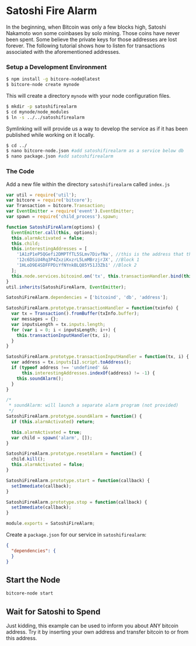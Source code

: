 # Satoshi Fire Alarm

In the beginning, when Bitcoin was only a few blocks high, Satoshi Nakamoto won some coinbases by solo mining. Those coins have never been spent. Some believe the private keys for those addresses are lost forever. The following tutorial shows how to listen for transactions associated with the aforementioned addresses.

### Setup a Development Environment

```sh
$ npm install -g bitcore-node@latest
$ bitcore-node create mynode
```

This will create a directory `mynode` with your node configuration files.

```sh
$ mkdir -p satoshifirealarm
$ cd mynode/node_modules
$ ln -s ../../satoshifirealarm
```

Symlinking will will provide us a way to develop the service as if it has been published while working on it locally.

```sh
$ cd ../
$ nano bitcore-node.json #add satoshifirealarm as a service below db
$ nano package.json #add satoshifirealarm
```

### The Code

Add a new file within the directory `satoshifirealarm` called `index.js`

```js
var util = require('util');
var bitcore = require('bitcore');
var Transaction = bitcore.Transaction;
var EventEmitter = require('event').EventEmitter;
var spawn = require('child_process').spawn;

function SatoshiFireAlarm(options) {
  EventEmitter.call(this, options);
  this.alarmActivated = false;
  this.child;
  this.interestingAddresses = [
    '1A1zP1eP5QGefi2DMPTfTL5SLmv7DivfNa', //this is the address that the genesis paid its coinbase to. Can't be spent due to a bug in the code.
    '12c6DSiU4Rq3P4ZxziKxzrL5LmMBrzjrJX', //Block 1
    '1HLoD9E4SDFFPDiYfNYnkBLQ85Y51J3Zb1' //Block 2
  ];
  this.node.services.bitcoind.on('tx', this.transactionHandler.bind(this));
}
util.inherits(SatoshiFireAlarm, EventEmitter);

SatoshiFireAlarm.dependencies = ['bitcoind', 'db', 'address'];

SatoshiFireAlarm.prototype.transactionHandler = function(txinfo) {
  var tx = Transaction().fromBuffer(txInfo.buffer);
  var messages = {};
  var inputsLength = tx.inputs.length;
  for (var i = 0; i < inputsLength; i++) {
    this.transactionInputHandler(tx, i);
  }
}

SatoshiFireAlarm.prototype.transactionInputHandler = function(tx, i) {
  var address = tx.inputs[i].script.toAddress();
  if (typeof address !== 'undefined' &&
      this.interestingAddresses.indexOf(address) != -1) {
    this.soundAlarm();
  }
}

/*
 * soundAlarm: will launch a separate alarm program (not provided)
 */
SatoshiFireAlarm.prototype.soundAlarm = function() {
  if (this.alarmActivated) return;

  this.alarmActivated = true;
  var child = spawn('alarm', []);
}

SatoshiFireAlarm.prototype.resetAlarm = function() {
  child.kill();
  this.alarmActivated = false;
}

SatoshiFireAlarm.prototype.start = function(callback) {
  setImmediate(callback);
}

SatoshiFireAlarm.prototype.stop = function(callback) {
  setImmediate(callback);
}

module.exports = SatoshiFireAlarm;
```

Create a `package.json` for our service in `satoshifirealarm`:

```json
{
  "dependencies": {
  }
}
```

## Start the Node

```sh
bitcore-node start
```

## Wait for Satoshi to Spend

Just kidding, this example can be used to inform you about ANY bitcoin address. Try it by inserting your own address and transfer bitcoin to or from this address.
